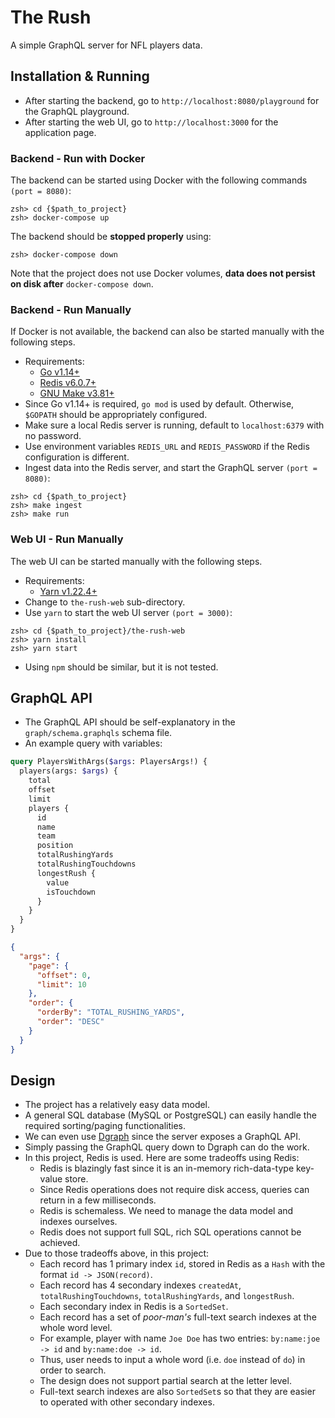 # The Rush

A simple GraphQL server for NFL players data.

## Installation & Running

- After starting the backend, go to `http://localhost:8080/playground` for the GraphQL playground.
- After starting the web UI, go to `http://localhost:3000` for the application page.

### Backend - Run with Docker

The backend can be started using Docker with the following commands `(port = 8080)`:

```
zsh> cd {$path_to_project}
zsh> docker-compose up
```

The backend should be **stopped properly** using:

```
zsh> docker-compose down
```

Note that the project does not use Docker volumes, **data does not persist on disk after** `docker-compose down`.

### Backend - Run Manually

If Docker is not available, the backend can also be started manually with the following steps.

- Requirements:
    - [Go v1.14+](https://golang.org/)
    - [Redis v6.0.7+](https://redis.io/)
    - [GNU Make v3.81+](https://www.gnu.org/software/make/)
- Since Go v1.14+ is required, `go mod` is used by default. Otherwise, `$GOPATH` should be appropriately configured.
- Make sure a local Redis server is running, default to `localhost:6379` with no password.
- Use environment variables `REDIS_URL` and `REDIS_PASSWORD` if the Redis configuration is different.
- Ingest data into the Redis server, and start the GraphQL server `(port = 8080)`:

```
zsh> cd {$path_to_project}
zsh> make ingest
zsh> make run
```

### Web UI - Run Manually

The web UI can be started manually with the following steps.

- Requirements:
    - [Yarn v1.22.4+](https://yarnpkg.com/)
- Change to `the-rush-web` sub-directory.
- Use `yarn` to start the web UI server `(port = 3000)`:

```
zsh> cd {$path_to_project}/the-rush-web
zsh> yarn install
zsh> yarn start
```

- Using `npm` should be similar, but it is not tested.

## GraphQL API

- The GraphQL API should be self-explanatory in the `graph/schema.graphqls` schema file.
- An example query with variables:

```graphql
query PlayersWithArgs($args: PlayersArgs!) {
  players(args: $args) {
    total
    offset
    limit
    players {
      id
      name
      team
      position
      totalRushingYards
      totalRushingTouchdowns
      longestRush {
        value
        isTouchdown
      }
    }
  }
}
```

```json
{
  "args": {
    "page": {
      "offset": 0,
      "limit": 10
    },
    "order": {
      "orderBy": "TOTAL_RUSHING_YARDS",
      "order": "DESC"
    }
  }
}
```

## Design

- The project has a relatively easy data model.
- A general SQL database (MySQL or PostgreSQL) can easily handle the required sorting/paging functionalities.
- We can even use [Dgraph](https://dgraph.io/) since the server exposes a GraphQL API.
- Simply passing the GraphQL query down to Dgraph can do the work.
- In this project, Redis is used. Here are some tradeoffs using Redis:
  - Redis is blazingly fast since it is an in-memory rich-data-type key-value store.
  - Since Redis operations does not require disk access, queries can return in a few milliseconds.
  - Redis is schemaless. We need to manage the data model and indexes ourselves.
  - Redis does not support full SQL, rich SQL operations cannot be achieved.
- Due to those tradeoffs above, in this project:
  - Each record has 1 primary index `id`, stored in Redis as a `Hash` with the format `id -> JSON(record)`.
  - Each record has 4 secondary indexes `createdAt`, `totalRushingTouchdowns`, `totalRushingYards`, and `longestRush`.
  - Each secondary index in Redis is a `SortedSet`.
  - Each record has a set of _poor-man's_ full-text search indexes at the whole word level.
  - For example, player with name `Joe Doe` has two entries: `by:name:joe -> id` and `by:name:doe -> id`.
  - Thus, user needs to input a whole word (i.e. `doe` instead of `do`) in order to search.
  - The design does not support partial search at the letter level.
  - Full-text search indexes are also `SortedSet`s so that they are easier to operated with other secondary indexes.
